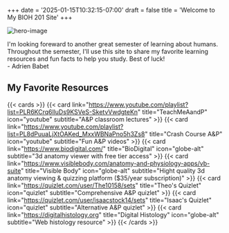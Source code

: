 +++
date = '2025-01-15T10:32:15-07:00'
draft = false
title = 'Welcome to My BIOH 201 Site'
+++

![hero-image](/images/hero.jpg)

I'm looking foreward to another great semester of learning about humans. Throughout the semester, I'll use this site to share my favorite learning resources and fun facts to help you study. Best of luck!  
\- Adrien Babet

## My Favorite Resources
{{< cards >}}
  {{< card link="https://www.youtube.com/playlist?list=PLR6KCrq6lluDs9KSVeS-SketvVwdgteKn" title="TeachMeAandP" icon="youtube" subtitle="A&P classroom lectures" >}}
  {{< card link="https://www.youtube.com/playlist?list=PL8dPuuaLjXtOAKed_MxxWBNaPno5h3Zs8" title="Crash Course A&P" icon="youtube" subtitle="Fun A&P videos" >}}
  {{< card link="https://www.biodigital.com/" title="BioDigital" icon="globe-alt" subtitle="3d anatomy viewer with free tier access" >}}
  {{< card link="https://www.visiblebody.com/anatomy-and-physiology-apps/vb-suite" title="Visible Body" icon="globe-alt" subtitle="Hight quality 3d anatomy viewing & quizzing platform ($35/year subscription)" >}}
  {{< card link="https://quizlet.com/user/The10158/sets" title="Theo's Quizlet" icon="quizlet" subtitle="Comprehensive A&P quizlet" >}}
  {{< card link="https://quizlet.com/user/isaacstock14/sets" title="Isaac's Quizlet" icon="quizlet" subtitle="Alternative A&P quizlet" >}}
  {{< card link="https://digitalhistology.org" title="Digital Histology" icon="globe-alt" subtitle="Web histology resource" >}}
{{< /cards >}}